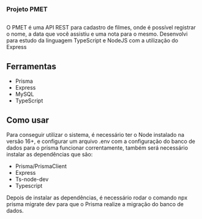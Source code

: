### Projeto PMET

##

O PMET é uma API REST para cadastro de filmes, onde é possível registrar o nome, a data que você assistiu e uma nota para o mesmo. 
Desenvolvi para estudo da linguagem TypeScript e NodeJS com a utilização do Express

## Ferramentas
* Prisma
* Express
* MySQL
* TypeScript

## Como usar

Para conseguir utilizar o sistema, é necessário ter o Node instalado na versão 16+, e configurar um arquivo .env com a configuração do banco de dados para o prisma funcionar correntamente, também será necessário instalar as dependências que são:
* Prisma/PrismaClient
* Express
* Ts-node-dev
* Typescript

Depois de instalar as dependências, é necessário rodar o comando npx prisma migrate dev para que o Prisma realize a migração do banco de dados.